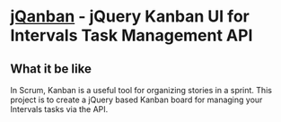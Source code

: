 [jQanban](http://myintervals.com/jqanban/) - jQuery Kanban UI for Intervals Task Management API
==================================================

What it be like
--------------------------------------

In Scrum, Kanban is a useful tool for organizing stories in a sprint. This project is to create a jQuery based Kanban board for managing your Intervals tasks via the API. 